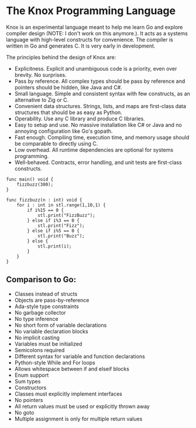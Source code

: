 # The Knox Programming Language

Knox is an experimental language meant to help me learn Go and explore compiler design (NOTE: I don't work on this anymore.). It acts as a systems language with high-level constructs for convenience. The compiler is written in Go and generates C. It is very early in development.

The principles behind the design of Knox are:
 - Explicitness. Explicit and unambiguous code is a priority, even over brevity. No surprises.  
 - Pass by reference. All complex types should be pass by reference and pointers should be hidden, like Java and C#.
 - Small language. Simple and consistent syntax with few constructs, as an alternative to Zig or C.
 - Convenient data structures. Strings, lists, and maps are first-class data structures that should be as easy as Python.
 - Operability. Use any C library and produce C libraries.
 - Easy to setup and use. No massive installation like C# or Java and no annoying configuration like Go's gopath.
 - Fast enough. Compiling time, execution time, and memory usage should be comparable to directly using C.  
 - Low overhead. All runtime dependencies are optional for systems programming.
 - Well-behaved. Contracts, error handling, and unit tests are first-class constructs.

```
func main() void {
    fizzbuzz(300);
}

func fizzbuzz(n : int) void {
    for i : int in stl.range(1,10,1) {
        if i%15 == 0 {
            stl.print("FizzBuzz");
        } else if i%3 == 0 {
            stl.print("Fizz");
        } else if i%5 == 0 {
            stl.print("Buzz");
        } else {
            stl.print(i);
        }
    }
}
```

## Comparison to Go:
 - Classes instead of structs
 - Objects are pass-by-reference
 - Ada-style type constraints
 - No garbage collector
 - No type inference
 - No short form of variable declarations
 - No variable declaration blocks
 - No implicit casting
 - Variables must be initialized
 - Semicolons required
 - Different syntax for variable and function declarations
 - Python-style While and For loops
 - Allows whitespace between if and elseif blocks
 - Enum support
 - Sum types
 - Constructors
 - Classes must explicitly implement interfaces
 - No pointers
 - All return values must be used or explicitly thrown away
 - No goto
 - Multiple assignment is only for multiple return values
 



